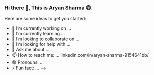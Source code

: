### Hi there 👋, This is Aryan Sharma 😎.


Here are some ideas to get you started:

- 🔭 I’m currently working on ...
- 🌱 I’m currently learning ...
- 👯 I’m looking to collaborate on ...
- 🤔 I’m looking for help with ...
- 💬 Ask me about ...
- 📫 How to reach me: ... linkedin.com/in/aryan-sharma-9154641bb/
- 😄 Pronouns: ...
- ⚡ Fun fact: ...
-->
